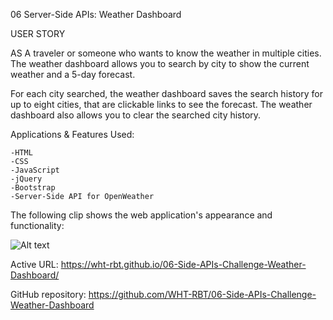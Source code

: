 06 Server-Side APIs: Weather Dashboard

USER STORY


AS A traveler or someone who wants to know the weather in multiple cities. The weather dashboard allows you to search by city to show the current weather and a 5-day forecast. 

For each city searched, the weather dashboard saves the search history for up to eight cities, that are clickable links to see the forecast. The weather dashboard also allows you to clear the searched city history.

Applications & Features Used:

    -HTML
    -CSS
    -JavaScript
    -jQuery
    -Bootstrap
    -Server-Side API for OpenWeather

The following clip shows the web application's appearance and functionality:

![Alt text](Assets/clip.gif)

Active URL: https://wht-rbt.github.io/06-Side-APIs-Challenge-Weather-Dashboard/

GitHub repository: https://github.com/WHT-RBT/06-Side-APIs-Challenge-Weather-Dashboard
